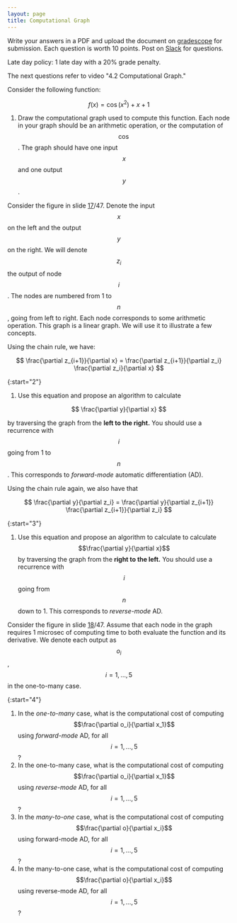 ```yaml
---
layout: page
title: Computational Graph
--- 
```


Write your answers in a PDF and upload the document on [gradescope](https://www.gradescope.com/courses/102338) for submission. Each question is worth 10 points. Post on [Slack](https://stanford.enterprise.slack.com/) for questions.

Late day policy: 1 late day with a 20% grade penalty.

The next questions refer to video "4.2 Computational Graph."

Consider the following function:

$$ f(x) = \cos(x^2) + x + 1 $$

1. Draw the computational graph used to compute this function. Each node in your graph should be an arithmetic operation, or the computation of $$\cos$$. The graph should have one input $$x$$ and one output $$y$$.

Consider the figure in slide [17](https://ericdarve.github.io/cme216-spring-2020/Slides/AD/AD.pdf#page=17)/47. Denote the input $$x$$ on the left and the output $$y$$ on the right. We will denote $$z_i$$ the output of node $$i$$. The nodes are numbered from 1 to $$n$$, going from left to right. Each node corresponds to some arithmetic operation. This graph is a linear graph. We will use it to illustrate a few concepts.

Using the chain rule, we have:

$$ \frac{\partial z_{i+1}}{\partial x} = \frac{\partial z_{i+1}}{\partial z_i} \frac{\partial z_i}{\partial x} $$

{:start="2"}
1. Use this equation and propose an algorithm to calculate 

$$ \frac{\partial y}{\partial x} $$ 

by traversing the graph from the **left to the right.** You should use a recurrence with $$i$$ going from 1 to $$n$$. This corresponds to *forward-mode* automatic differentiation (AD).

Using the chain rule again, we also have that

$$ \frac{\partial y}{\partial z_i} = \frac{\partial y}{\partial z_{i+1}} \frac{\partial z_{i+1}}{\partial z_i} $$

{:start="3"}
1. Use this equation and propose an algorithm to calculate to calculate $$\frac{\partial y}{\partial x}$$ by traversing the graph from the **right to the left.** You should use a recurrence with $$i$$ going from $$n$$ down to 1. This corresponds to *reverse-mode* AD.

Consider the figure in slide [18](https://ericdarve.github.io/cme216-spring-2020/Slides/AD/AD.pdf#page=18)/47. Assume that each node in the graph requires 1 microsec of computing time to both evaluate the function and its derivative. We denote each output as $$o_i$$, $$i = 1, \dots, 5$$ in the one-to-many case.

{:start="4"}
1. In the _one-to-many_ case, what is the computational cost of computing $$\frac{\partial o_i}{\partial x_1}$$ using _forward-mode_ AD, for all $$i = 1, \dots, 5$$?
1. In the one-to-many case, what is the computational cost of computing $$\frac{\partial o_i}{\partial x_1}$$ using _reverse-mode_ AD, for all $$i = 1, \dots, 5$$?
1. In the _many-to-one_ case, what is the computational cost of computing $$\frac{\partial o}{\partial x_i}$$ using forward-mode AD, for all $$i = 1, \dots, 5$$?
1. In the many-to-one case, what is the computational cost of computing $$\frac{\partial o}{\partial x_i}$$ using reverse-mode AD, for all $$i = 1, \dots, 5$$?